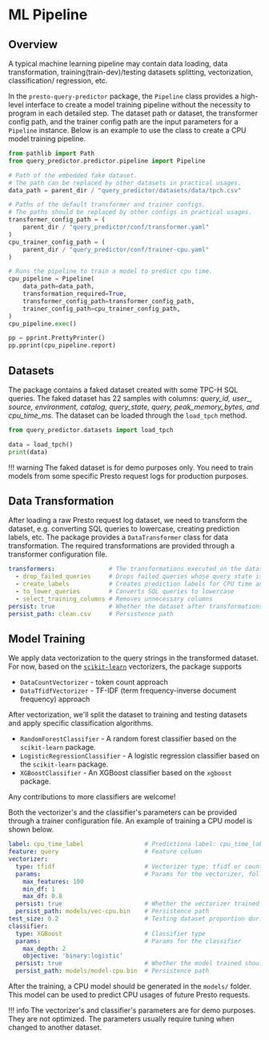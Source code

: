 # ML Pipeline

## Overview

A typical machine learning pipeline may contain data loading, data transformation,
training(train-dev)/testing datasets splitting, vectorization, classification/
regression, etc.

In the `presto-query-predictor` package, the `Pipeline` class provides a 
high-level interface to create a model training pipeline without the necessity to
program in each detailed step. The dataset path or dataset, the transformer
config path, and the trainer config path are the input parameters for a ``Pipeline``
instance. Below is an example to use the class to create a CPU model training
pipeline.

``` python
from pathlib import Path
from query_predictor.predictor.pipeline import Pipeline

# Path of the embedded fake dataset.
# The path can be replaced by other datasets in practical usages.
data_path = parent_dir / "query_predictor/datasets/data/tpch.csv"

# Paths of the default transformer and trainer configs.
# The paths should be replaced by other configs in practical usages.
transformer_config_path = (
    parent_dir / "query_predictor/conf/transformer.yaml"
)
cpu_trainer_config_path = (
    parent_dir / "query_predictor/conf/trainer-cpu.yaml"
)

# Runs the pipeline to train a model to predict cpu time.
cpu_pipeline = Pipeline(
    data_path=data_path,
    transformation_required=True,
    transformer_config_path=transformer_config_path,
    trainer_config_path=cpu_trainer_config_path,
)
cpu_pipeline.exec()

pp = pprint.PrettyPrinter()
pp.pprint(cpu_pipeline.report)
```

## Datasets

The package contains a faked dataset created with some TPC-H SQL queries. The 
faked dataset has 22 samples with columns: *query_id, user_, source, environment, 
catalog, query_state, query, peak_memory_bytes, and cpu_time_ms*. The dataset 
can be loaded through the `load_tpch` method.

``` python
from query_predictor.datasets import load_tpch

data = load_tpch()
print(data)
```

!!! warning
    The faked dataset is for demo purposes only. You need to train models from
    some specific Presto request logs for production purposes.


## Data Transformation
After loading a raw Presto request log dataset, we need to transform the dataset,
e.g. converting SQL queries to lowercase, creating prediction labels, etc. The
package provides a ``DataTransformer`` class for data transformation. The required
transformations are provided through a transformer configuration file.

``` yaml
transformers:               # The transformations executed on the dataset
  - drop_failed_queries     # Drops failed queries whose query state is FAILURE
  - create_labels           # Creates prediction labels for CPU time and peak memory bytes
  - to_lower_queries        # Converts SQL queries to lowercase
  - select_training_columns # Removes unnecessary columns
persist: true               # Whether the dataset after transformations should be persisted or not
persist_path: clean.csv     # Persistence path
```

## Model Training

We apply data vectorization to the query strings in the transformed dataset. 
For now, based on the [`scikit-learn`](https://scikit-learn.org/stable/) vectorizers, the package supports 

* `DataCountVectorizer` - token count approach
* `DataTfidfVectorizer` - TF-IDF (term frequency-inverse document frequency) approach

After vectorization, we'll split the dataset to training and testing datasets and
apply specific classification algorithms.

* `RandomForestClassifier` - A random forest classifier based on the `scikit-learn` package.
* `LogisticRegressionClassifier` - A logistic regression classifier based on the `scikit-learn` package.
* `XGBoostClassifier` - An XGBoost classifier based on the `xgboost` package.

Any contributions to more classifiers are welcome!

Both the vectorizer's and the classifier's parameters can be provided through a
trainer configuration file. An example of training a CPU model is shown below.

``` yaml
label: cpu_time_label                 # Predictiona label: cpu_time_label or peak_memory_label
feature: query                        # Feature column
vectorizer:       
  type: tfidf                         # Vectorizer type: tfidf or count
  params:                             # Params for the vectorizer, following scikit-learn parameters.
    max_features: 100
    min_df: 1
    max_df: 0.8
  persist: true                       # Whether the vectorizer trained should be persisted or not
  persist_path: models/vec-cpu.bin    # Persistence path
test_size: 0.2                        # Testing dataset proportion during splitting
classifier:
  type: XGBoost                       # Classifier type
  params:                             # Params for the classifier
    max_depth: 2
    objective: 'binary:logistic'
  persist: true                       # Whether the model trained should be persisted or not
  persist_path: models/model-cpu.bin  # Persistence path
```

After the training, a CPU model should be generated in the `models/` folder.
This model can be used to predict CPU usages of future Presto requests.

!!! info
    The vectorizer's and classifier's parameters are for demo purposes. They are
    not optimized. The parameters usually require tuning when changed to another dataset.
